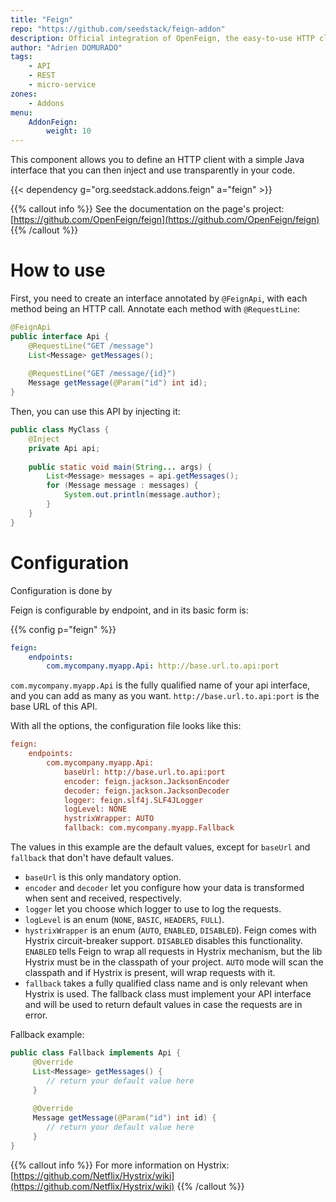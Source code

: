 ```yaml
---
title: "Feign"
repo: "https://github.com/seedstack/feign-addon"
description: Official integration of OpenFeign, the easy-to-use HTTP client.
author: "Adrien DOMURADO"
tags:
    - API
    - REST
    - micro-service
zones:
    - Addons
menu:
    AddonFeign:
        weight: 10
---
```


This component allows you to define an HTTP client with a simple Java interface that you can then inject and use transparently
in your code.<!--more-->

{{< dependency g="org.seedstack.addons.feign" a="feign" >}}

{{% callout info %}}
See the documentation on the page's project: [https://github.com/OpenFeign/feign](https://github.com/OpenFeign/feign)
{{% /callout %}}

# How to use

First, you need to create an interface annotated by `@FeignApi`, with each method being an HTTP call. Annotate each method with `@RequestLine`:
```java
@FeignApi
public interface Api {
    @RequestLine("GET /message")
    List<Message> getMessages();
    
    @RequestLine("GET /message/{id}")
    Message getMessage(@Param("id") int id);
}
```

Then, you can use this API by injecting it:
```java
public class MyClass {
    @Inject
    private Api api;
    
    public static void main(String... args) {
        List<Message> messages = api.getMessages();
        for (Message message : messages) {
            System.out.println(message.author);
        }
    }
}
```

# Configuration

Configuration is done by 

Feign is configurable by endpoint, and in its basic form is:

{{% config p="feign" %}}
```yaml
feign:
    endpoints:
        com.mycompany.myapp.Api: http://base.url.to.api:port

```

`com.mycompany.myapp.Api` is the fully qualified name of your api interface, and you can add as many as you want.
`http://base.url.to.api:port` is the base URL of this API.

With all the options, the configuration file looks like this:

```ini
feign:
    endpoints:
        com.mycompany.myapp.Api: 
            baseUrl: http://base.url.to.api:port
            encoder: feign.jackson.JacksonEncoder
            decoder: feign.jackson.JacksonDecoder
            logger: feign.slf4j.SLF4JLogger 
            logLevel: NONE
            hystrixWrapper: AUTO
            fallback: com.mycompany.myapp.Fallback
```
The values in this example are the default values, except for `baseUrl` and `fallback` that don't have default values.

* `baseUrl` is this only mandatory option.
* `encoder` and `decoder` let you configure how your data is transformed when sent and received, respectively.
* `logger` let you choose which logger to use to log the requests.
* `logLevel` is an enum (`NONE`, `BASIC`, `HEADERS`, `FULL`).
* `hystrixWrapper` is an enum (`AUTO`, `ENABLED`, `DISABLED`). Feign comes with Hystrix circuit-breaker support. `DISABLED` disables this functionality. `ENABLED` tells Feign to wrap all requests in Hystrix mechanism, but the lib Hystrix must be in the classpath of your project. `AUTO` mode will scan the classpath and if Hystrix is present, will wrap requests with it.
* `fallback` takes a fully qualified class name and is only relevant when Hystrix is used. The fallback class must implement your API interface and will be used to return default values in case the requests are in error.

Fallback example:
```java
public class Fallback implements Api {
     @Override
     List<Message> getMessages() {
        // return your default value here 
     }
        
     @Override
     Message getMessage(@Param("id") int id) {
        // return your default value here
     }
}
```

{{% callout info %}}
For more information on Hystrix: [https://github.com/Netflix/Hystrix/wiki](https://github.com/Netflix/Hystrix/wiki)
{{% /callout %}}
